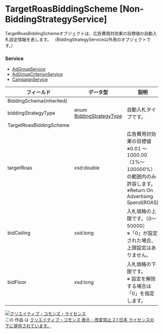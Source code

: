 # TargetRoasBiddingScheme [Non-BiddingStrategyService]
TargetRoasBiddingSchemeオブジェクトは、広告費用対効果の目標値の自動入札設定情報を表します。
（BiddingStrategyService以外用のオブジェクトです。）

### Service
+ [AdGroupService](../services/AdGroupService.md)
+ [AdGroupCriterionService](../services/AdGroupCriterionService.md)
+ [CampaignService](../services/CampaignService.md)

| フィールド | データ型 | 説明 | ADD | SET | REMOVE | 
|---|---|---|---|---|---|
| BiddingSchema(inherited)||||||
| biddingStrategyType| enum <a href="../data/BiddingStrategyType.md">BiddingStrategyType</a>| 自動入札タイプです。| Req| Req<br>                        (notupdatable)| ─ |
| TargetRoasBiddingScheme||||||
| targetRoas| xsd:double| 広告費用対効果の目標値<br>※0.01 〜1000.00（1%〜100000%）の範囲内のみ許容します。<br>※Return On Advertising Spend(ROAS)| ─| ─| ─ |
| bidCeiling| xsd:long| 入札価格の上限です。（0～50000）<br>※「0」が設定された場合、上限設定はありません。| ─| ─| ─ |
| bidFloor| xsd:long| 入札価格の下限です。<br>※ 設定を解除する場合は「0」を指定します。| ─| ─| ─ |
<a rel="license" href="http://creativecommons.org/licenses/by-nd/2.1/jp/"><img alt="クリエイティブ・コモンズ・ライセンス" style="border-width:0" src="https://i.creativecommons.org/l/by-nd/2.1/jp/88x31.png" /></a><br />この 作品 は <a rel="license" href="http://creativecommons.org/licenses/by-nd/2.1/jp/">クリエイティブ・コモンズ 表示 - 改変禁止 2.1 日本 ライセンスの下に提供されています。</a>
